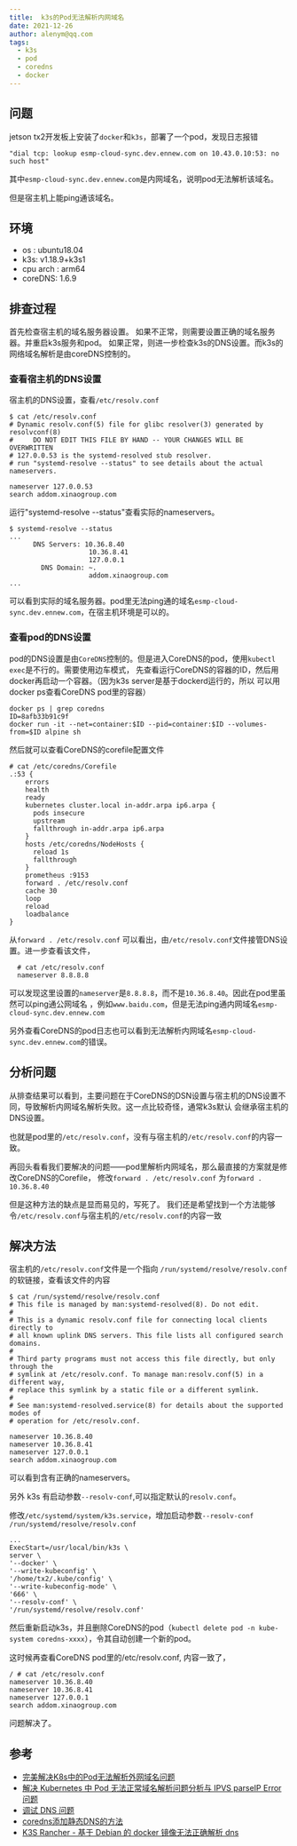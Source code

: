```yaml
---
title:  k3s的Pod无法解析内网域名
date: 2021-12-26
author: alenym@qq.com
tags: 
  - k3s
  - pod
  - coredns
  - docker
---
```


## 问题 ##

jetson tx2开发板上安装了`docker`和`k3s`，部署了一个pod，发现日志报错
```log 
"dial tcp: lookup esmp-cloud-sync.dev.ennew.com on 10.43.0.10:53: no such host"
```
其中`esmp-cloud-sync.dev.ennew.com`是内网域名，说明pod无法解析该域名。
<!-- more  -->

但是宿主机上能ping通该域名。

## 环境 ##

- os : ubuntu18.04
- k3s: v1.18.9+k3s1
- cpu arch : arm64
- coreDNS: 1.6.9

## 排查过程 ##

首先检查宿主机的域名服务器设置。
如果不正常，则需要设置正确的域名服务器。并重启k3s服务和pod。
如果正常，则进一步检查k3s的DNS设置。而k3s的网络域名解析是由coreDNS控制的。

### 查看宿主机的DNS设置 ## 

宿主机的DNS设置，查看`/etc/resolv.conf` 

    $ cat /etc/resolv.conf 
    # Dynamic resolv.conf(5) file for glibc resolver(3) generated by resolvconf(8)
    #     DO NOT EDIT THIS FILE BY HAND -- YOUR CHANGES WILL BE OVERWRITTEN
    # 127.0.0.53 is the systemd-resolved stub resolver.
    # run "systemd-resolve --status" to see details about the actual nameservers.

    nameserver 127.0.0.53
    search addom.xinaogroup.com

运行"systemd-resolve --status"查看实际的nameservers。

    $ systemd-resolve --status
    ...
          DNS Servers: 10.36.8.40
                        10.36.8.41
                        127.0.0.1
            DNS Domain: ~.
                        addom.xinaogroup.com 
    ...

可以看到实际的域名服务器。pod里无法ping通的域名`esmp-cloud-sync.dev.ennew.com`，在宿主机环境是可以的。

### 查看pod的DNS设置 ## 

pod的DNS设置是由`CoreDNS`控制的。但是进入CoreDNS的pod，使用`kubectl exec`是不行的。需要使用边车模式，
先查看运行CoreDNS的容器的ID，然后用docker再启动一个容器。（因为k3s server是基于dockerd运行的，所以
可以用docker ps查看CoreDNS pod里的容器）

    docker ps | grep coredns
    ID=8afb33b91c9f
    docker run -it --net=container:$ID --pid=container:$ID --volumes-from=$ID alpine sh

然后就可以查看CoreDNS的corefile配置文件

    # cat /etc/coredns/Corefile 
    .:53 {
        errors
        health
        ready
        kubernetes cluster.local in-addr.arpa ip6.arpa {
          pods insecure
          upstream
          fallthrough in-addr.arpa ip6.arpa
        }
        hosts /etc/coredns/NodeHosts {
          reload 1s
          fallthrough
        }
        prometheus :9153
        forward . /etc/resolv.conf
        cache 30
        loop
        reload
        loadbalance
    }

从`forward . /etc/resolv.conf` 可以看出，由`/etc/resolv.conf`文件接管DNS设置。进一步查看该文件，

      # cat /etc/resolv.conf 
      nameserver 8.8.8.8

可以发现这里设置的`nameserver`是`8.8.8.8`，而不是`10.36.8.40`。因此在pod里虽然可以ping通公网域名
，例如`www.baidu.com`，但是无法ping通内网域名`esmp-cloud-sync.dev.ennew.com`

另外查看CoreDNS的pod日志也可以看到无法解析内网域名`esmp-cloud-sync.dev.ennew.com`的错误。

## 分析问题 ##

从排查结果可以看到，主要问题在于CoreDNS的DSN设置与宿主机的DNS设置不同，导致解析内网域名解析失败。这一点比较奇怪，通常k3s默认
会继承宿主机的DNS设置。

也就是pod里的`/etc/resolv.conf`，没有与宿主机的`/etc/resolv.conf`的内容一致。

再回头看看我们要解决的问题——pod里解析内网域名，那么最直接的方案就是修改CoreDNS的Corefile，
修改`forward . /etc/resolv.conf` 为`forward . 10.36.8.40` 

但是这种方法的缺点是显而易见的，写死了。 我们还是希望找到一个方法能够令`/etc/resolv.conf`与宿主机的`/etc/resolv.conf`的内容一致

## 解决方法 ## 

宿主机的`/etc/resolv.conf`文件是一个指向 `/run/systemd/resolve/resolv.conf`的软链接，查看该文件的内容

    $ cat /run/systemd/resolve/resolv.conf
    # This file is managed by man:systemd-resolved(8). Do not edit.
    #
    # This is a dynamic resolv.conf file for connecting local clients directly to
    # all known uplink DNS servers. This file lists all configured search domains.
    #
    # Third party programs must not access this file directly, but only through the
    # symlink at /etc/resolv.conf. To manage man:resolv.conf(5) in a different way,
    # replace this symlink by a static file or a different symlink.
    #
    # See man:systemd-resolved.service(8) for details about the supported modes of
    # operation for /etc/resolv.conf.
    
    nameserver 10.36.8.40
    nameserver 10.36.8.41
    nameserver 127.0.0.1
    search addom.xinaogroup.com

可以看到含有正确的nameservers。

另外 k3s 有启动参数`--resolv-conf`,可以指定默认的`resolv.conf`。

修改`/etc/systemd/system/k3s.service`，增加启动参数`--resolv-conf  /run/systemd/resolve/resolv.conf`

    ...
    ExecStart=/usr/local/bin/k3s \
    server \
    '--docker' \
    '--write-kubeconfig' \
    '/home/tx2/.kube/config' \
    '--write-kubeconfig-mode' \
    '666' \
    '--resolv-conf' \
    '/run/systemd/resolve/resolv.conf'

然后重新启动k3s，并且删除CoreDNS的pod（`kubectl delete pod -n kube-system coredns-xxxx`），令其自动创建一个新的pod。

这时候再查看CoreDNS pod里的/etc/resolv.conf, 内容一致了，

    / # cat /etc/resolv.conf
    nameserver 10.36.8.40
    nameserver 10.36.8.41
    nameserver 127.0.0.1
    search addom.xinaogroup.com

问题解决了。

## 参考 ##

- [完美解决K8s中的Pod无法解析外网域名问题](https://blog.csdn.net/weixin_34248258/article/details/92926584)
- [解决 Kubernetes 中 Pod 无法正常域名解析问题分析与 IPVS parseIP Error 问题](http://www.mydlq.club/article/78/)
- [调试 DNS 问题](https://kubernetes.io/zh/docs/tasks/administer-cluster/dns-debugging-resolution/)
- [coredns添加静态DNS的方法](https://linux-rtdocs.readthedocs.io/en/latest/k8s/coreDNS%E6%B7%BB%E5%8A%A0%E9%9D%99%E6%80%81DNS%E7%9A%84%E6%96%B9%E6%B3%95/)
- [K3S Rancher - 基于 Debian 的 docker 镜像无法正确解析 dns](https://www.xknote.com/ask/a0_1IQH.html)